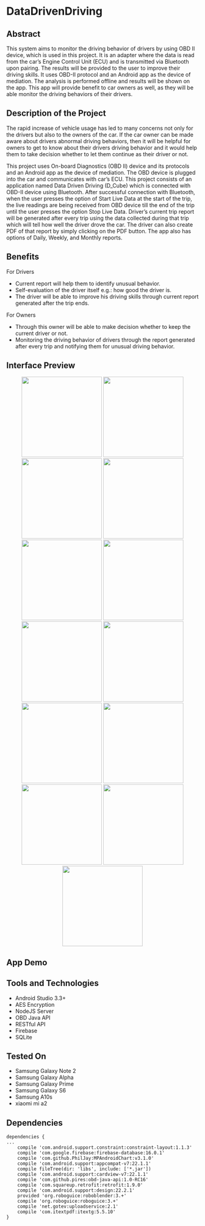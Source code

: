 ﻿# DataDrivenDriving

## Abstract

This system aims to monitor the driving behavior of drivers by using OBD II device, which is
used in this project. It is an adapter where the data is read from the car’s Engine Control Unit
(ECU) and is transmitted via Bluetooth upon pairing. The results will be provided to the user
to improve their driving skills. It uses OBD-II protocol and an Android app as the device of
mediation. The analysis is performed offline and results will be shown on the app. This app
will provide benefit to car owners as well, as they will be able monitor the driving behaviors
of their drivers.


## Description of the Project

The rapid increase of vehicle usage has led to many concerns not only for the drivers but also
to the owners of the car. If the car owner can be made aware about drivers abnormal driving
behaviors, then it will be helpful for owners to get to know about their drivers driving behavior
and it would help them to take decision whether to let them continue as their driver or not.

This project uses On-board Diagnostics (OBD II) device and its protocols and an Android app
as the device of mediation. The OBD device is plugged into the car and communicates with
car’s ECU. This project consists of an application named Data Driven Driving (D_Cube) which
is connected with OBD-II device using Bluetooth. After successful connection with Bluetooth,
when the user presses the option of Start Live Data at the start of the trip, the live readings are
being received from OBD device till the end of the trip until the user presses the option Stop
Live Data. Driver’s current trip report will be generated after every trip using the data collected
during that trip which will tell how well the driver drove the car. The driver can also create
PDF of that report by simply clicking on the PDF button. The app also has options of Daily,
Weekly, and Monthly reports.


## Benefits

For Drivers
* Current report will help them to identify unusual behavior.
* Self-evaluation of the driver itself e.g.: how good the driver is.
* The driver will be able to improve his driving skills through current report generated
after the trip ends.

For Owners

* Through this owner will be able to make decision whether to keep the current driver or
not.
* Monitoring the driving behavior of drivers through the report generated after every trip
and notifying them for unusual driving behavior.




## Interface Preview 

<p align="center">
  <img src="https://github.com/Sameer18-Dev/Prince-App/blob/master/Preview/WhatsApp%20Image%202019-11-24%20at%206.45.48%20PM.jpeg" width="210"/>
  <img src="https://github.com/Sameer18-Dev/Prince-App/blob/master/Preview/WhatsApp%20Image%202019-11-24%20at%206.45.48%20PM%20(1).jpeg" width="210"/>
  <img src="https://github.com/Sameer18-Dev/Prince-App/blob/master/Preview/WhatsApp%20Image%202019-11-24%20at%206.45.47%20PM.jpeg" width="210"/>
  <img src="https://github.com/Sameer18-Dev/Prince-App/blob/master/Preview/WhatsApp%20Image%202019-11-24%20at%206.45.47%20PM%20(1).jpeg" width="210"/>
    <img src="https://github.com/Sameer18-Dev/Prince-App/blob/master/Preview/WhatsApp%20Image%202019-11-24%20at%206.45.47%20PM%20(3).jpeg" width="210"/>
    <img src="https://github.com/Sameer18-Dev/Prince-App/blob/master/Preview/WhatsApp%20Image%202019-11-24%20at%206.45.47%20PM%20(4).jpeg" width="210"/>
    <img src="https://github.com/Sameer18-Dev/Prince-App/blob/master/Preview/WhatsApp%20Image%202019-11-24%20at%206.45.47%20PM%20(5).jpeg" width="210"/>
    <img src="https://github.com/Sameer18-Dev/Prince-App/blob/master/Preview/WhatsApp%20Image%202019-11-24%20at%206.45.47%20PM%20(6).jpeg" width="210"/>
    <img src="https://github.com/Sameer18-Dev/Prince-App/blob/master/Preview/WhatsApp%20Image%202019-11-24%20at%206.45.47%20PM%20(7).jpeg" width="210"/>
    <img src="https://github.com/Sameer18-Dev/Prince-App/blob/master/Preview/WhatsApp%20Image%202019-11-24%20at%206.45.47%20PM%20(8).jpeg" width="210"/>
    <img src="https://github.com/Sameer18-Dev/Prince-App/blob/master/Preview/WhatsApp%20Image%202019-11-24%20at%206.45.46%20PM.jpeg" width="210"/>
    <img src="https://github.com/Sameer18-Dev/Prince-App/blob/master/Preview/WhatsApp%20Image%202019-11-24%20at%206.45.46%20PM%20(1).jpeg" width="210"/>
    <img src="https://github.com/Sameer18-Dev/Prince-App/blob/master/Preview/WhatsApp%20Image%202019-11-24%20at%206.45.46%20PM%20(2).jpeg" width="210"/>

</p>



## App Demo


## Tools and Technologies ##
- Android Studio 3.3+
- AES Encryption
- NodeJS Server
- OBD Java API
- RESTful API
- Firebase
- SQLite

## Tested On ##

* Samsung Galaxy Note 2
* Samsung Galaxy Alpha
* Samsung Galaxy Prime
* Samsung Galaxy S6
* Samsung A10s
* xiaomi mi a2



## Dependencies


``` 
dependencies {
...
    compile 'com.android.support.constraint:constraint-layout:1.1.3'
    compile 'com.google.firebase:firebase-database:16.0.1'
    compile 'com.github.PhilJay:MPAndroidChart:v3.1.0'
    compile 'com.android.support:appcompat-v7:22.1.1'
    compile fileTree(dir: 'libs', include: ['*.jar'])
    compile 'com.android.support:cardview-v7:22.1.1'
    compile 'com.github.pires:obd-java-api:1.0-RC16'
    compile 'com.squareup.retrofit:retrofit:1.9.0'
    compile 'com.android.support:design:22.2.1' 
    provided 'org.roboguice:roboblender:3.+'
    compile 'org.roboguice:roboguice:3.+'
    compile 'net.gotev:uploadservice:2.1'
    compile 'com.itextpdf:itextg:5.5.10'
}
```
